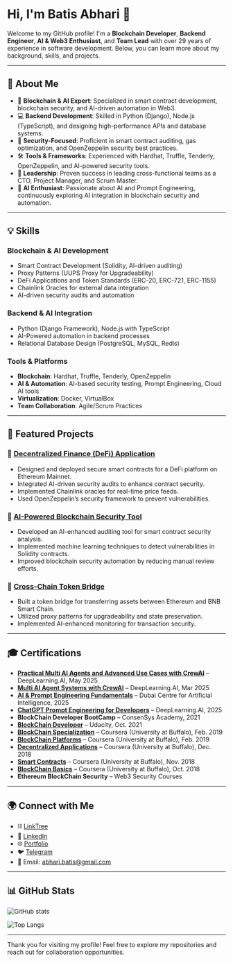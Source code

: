 # Hi, I'm Batis Abhari 👋

Welcome to my GitHub profile! I'm a **Blockchain Developer**, **Backend Engineer**, **AI & Web3 Enthusiast**, and **Team Lead** with over 29 years of experience in software development. Below, you can learn more about my background, skills, and projects.

---

## 🚀 About Me

- 🔗 **Blockchain & AI Expert**: Specialized in smart contract development, blockchain security, and AI-driven automation in Web3.
- 💻 **Backend Development**: Skilled in Python (Django), Node.js (TypeScript), and designing high-performance APIs and database systems.
- 🔐 **Security-Focused**: Proficient in smart contract auditing, gas optimization, and OpenZeppelin security best practices.
- 🛠️ **Tools & Frameworks**: Experienced with Hardhat, Truffle, Tenderly, OpenZeppelin, and AI-powered security tools.
- 🧩 **Leadership**: Proven success in leading cross-functional teams as a CTO, Project Manager, and Scrum Master.
- 🤖 **AI Enthusiast**: Passionate about AI and Prompt Engineering, continuously exploring AI integration in blockchain security and automation.

---

## 💡 Skills

### Blockchain & AI Development
- Smart Contract Development (Solidity, AI-driven auditing)
- Proxy Patterns (UUPS Proxy for Upgradeability)
- DeFi Applications and Token Standards (ERC-20, ERC-721, ERC-1155)
- Chainlink Oracles for external data integration
- AI-driven security audits and automation

### Backend & AI Integration
- Python (Django Framework), Node.js with TypeScript
- AI-Powered automation in backend processes
- Relational Database Design (PostgreSQL, MySQL, Redis)

### Tools & Platforms
- **Blockchain**: Hardhat, Truffle, Tenderly, OpenZeppelin
- **AI & Automation**: AI-based security testing, Prompt Engineering, Cloud AI tools
- **Virtualization**: Docker, VirtualBox
- **Team Collaboration**: Agile/Scrum Practices

---

## 📂 Featured Projects

### 🏦 [Decentralized Finance (DeFi) Application](#)
- Designed and deployed secure smart contracts for a DeFi platform on Ethereum Mainnet.
- Integrated AI-driven security audits to enhance contract security.
- Implemented Chainlink oracles for real-time price feeds.
- Used OpenZeppelin’s security framework to prevent vulnerabilities.

### 🤖 [AI-Powered Blockchain Security Tool](#)
- Developed an AI-enhanced auditing tool for smart contract security analysis.
- Implemented machine learning techniques to detect vulnerabilities in Solidity contracts.
- Improved blockchain security automation by reducing manual review efforts.

### 🔗 [Cross-Chain Token Bridge](#)
- Built a token bridge for transferring assets between Ethereum and BNB Smart Chain.
- Utilized proxy patterns for upgradeability and state preservation.
- Implemented AI-enhanced monitoring for transaction security.

---

## 🎓 Certifications

- [**Practical Multi AI Agents and Advanced Use Cases with CrewAI**](https://learn.deeplearning.ai/accomplishments/2d30f3ff-e774-4b39-94af-bf414f87c02f) – DeepLearning.AI, May 2025
- [**Multi AI Agent Systems with CrewAI**](https://learn.deeplearning.ai/accomplishments/e1b45fce-b8de-4e51-8b54-853b92efc481) – DeepLearning.AI, Mar 2025 
- [**AI & Prompt Engineering Fundamentals**](https://omp.dub.ai/certificate/2k2uZU1faFA4#) – Dubai Centre for Artificial Intelligence, 2025
- [**ChatGPT Prompt Engineering for Developers**](https://learn.deeplearning.ai/accomplishments/e67839ab-3652-4d20-9dda-f2a222cce3a2) – DeepLearning.AI, 2025
- **BlockChain Developer BootCamp** – ConsenSys Academy, 2021
- [**BlockChain Developer**](https://confirm.udacity.com/UMLX4ARW) – Udacity, Oct. 2021
- [**BlockChain Specialization**](https://www.coursera.org/account/accomplishments/specialization/certificate/JV5VH8Y2X6N2) – Coursera (University at Buffalo), Feb. 2019
- [**BlockChain Platforms**](https://www.coursera.org/account/accomplishments/certificate/B74BCUD7D7LG) – Coursera (University at Buffalo), Feb. 2019 
- [**Decentralized Applications**](https://www.coursera.org/account/accomplishments/verify/ZYTQKH2ASS6Z) – Coursera (University at Buffalo), Dec. 2018
- [**Smart Contracts**](https://www.coursera.org/account/accomplishments/verify/AS5B9TJ9BN7Z) – Coursera (University at Buffalo), Nov. 2018
- [**BlockChain Basics**](https://www.coursera.org/account/accomplishments/verify/K2BLX95XK6UX) – Coursera (University at Buffalo), Oct. 2018
- **Ethereum BlockChain Security** – Web3 Security Courses

---

## 🌍 Connect with Me

- ⛓️ [LinkTree](https://linktr.ee/batis.abhari)
- 💼 [LinkedIn](https://www.linkedin.com/in/batisabhari)
- 🌐 [Portfolio](https://bold.pro/my/batis-abhari/194r)
- 🐦 [Telegram](https://t.me/Batees)
- 📧 Email: [abhari.batis@gmail.com](mailto:abhari.batis@gmail.com)

---

## 📊 GitHub Stats

![GitHub stats](https://github-readme-stats.vercel.app/api?username=baties&show_icons=true&theme=radical&cache_seconds=3600)

![Top Langs](https://github-readme-stats.vercel.app/api/top-langs/?username=baties&layout=compact&theme=radical&cache_seconds=3600)

---

Thank you for visiting my profile! Feel free to explore my repositories and reach out for collaboration opportunities.
